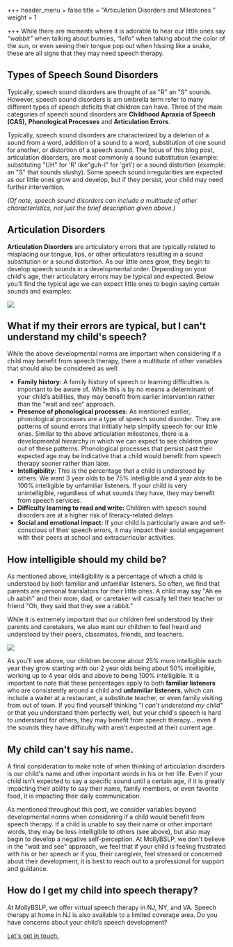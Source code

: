 +++
header_menu = false
title = "Articulation Disorders and Milestones "
weight = 1

+++
While there are moments where it is adorable to hear our little ones say _“wabbit”_ when talking about bunnies, _“lello”_ when talking about the color of the sun, or even seeing their tongue pop out when hissing like a snake, these are all signs that they may need speech therapy.

## Types of Speech Sound Disorders

Typically, speech sound disorders are thought of as "R" an "S" sounds. However, speech sound disorders is am umbrella term refer to many different types of  speech deficits that children can have. Three of the main categories of speech sound disorders are **Childhood Apraxia of Speech (CAS),** **Phonological Processes** and **Articulation Errors**.

Typically, speech sound disorders are characterized by a deletion of a sound from a word, addition of a sound to a word, substitution of one sound for another, or distortion of a speech sound. The focus of this blog post, articulation disorders, are most commonly a sound substitution (example: substituting "UH" for 'R' like"guh-l" for 'girl') or a sound distortion (example: an "S" that sounds slushy).  Some speech sound irregularities are expected as our little ones grow and develop, but if they persist, your child may need further intervention.

_(Of note, speech sound disorders can include a multitude of other characteristics, not just the brief description given above.)_

## Articulation Disorders

**Articulation** **Disorders** are articulatory errors that are typically related to misplacing our tongue, lips, or other articulators resulting in a sound substitution or a sound distortion. As our little ones grow, they begin to develop speech sounds in a developmental order. Depending on your child's age, their articulatory errors may be typical and expected. Below you’ll find the typical age we can expect little ones to begin saying certain sounds and examples:

![](/uploads/artic-milestones.png)

## What if my their errors are typical, but I can't understand my child's speech?

While the above developmental norms are important when considering if a child may benefit from speech therapy, there a multitude of other variables that should also be considered as well:

* **Family history:** A family history of speech or learning difficulties is important to be aware of. While this is by no means a determinant of your child’s abilities, they may benefit from earlier intervention rather than the “wait and see” approach.
* **Presence of phonological processes:** As mentioned earlier, phonological processes are a type of speech sound disorder. They are patterns of sound errors that initially help simplify speech for our little ones. Similar to the above articulation milestones, there is a developmental hierarchy in which we can expect to see children grow out of these patterns. Phonological processes that persist past their expected age may be indicative that a child would benefit from speech therapy sooner rather than later.
* **Intelligibility**: This is the percentage that a child is understood by others. We want 3 year olds to be 75% intelligible and 4 year olds to be 100% intelligible by unfamiliar listeners. If your child is very unintelligible, regardless of what sounds they have, they may benefit from speech services.
* **Difficulty learning to read and write:** Children with speech sound disorders are at a higher risk of literacy-related delays
* **Social and emotional impact:** If your child is particularly aware and self-conscious of their speech errors, it may impact their social engagement with their peers at school and extracurricular activities.

## How intelligible should my child be?

As mentioned above, intelligibility is a percentage of which a child is understood by both familiar and unfamiliar listeners. So often, we find that parents are personal translators for their little ones. A child may say "Ah ee uh aabih" and their mom, dad, or caretaker will casually tell their teacher or friend "Oh, they said that they see a rabbit."

While it is extremely important that our children feel understood by their parents and caretakers, we also want our children to feel heard and understood by their peers, classmates, friends, and teachers.

![](/uploads/intelligibility-rates-for-kids.png)

As you'll see above, our children become about 25% more intelligible each year they grow starting with our 2 year olds being about 50% intelligible, working up to 4 year olds and above to being 100% intelligible. It is important to note that these percentages apply to both **familiar listeners** who are consistently around a child and **unfamiliar listeners**, which can include a waiter at a restaurant, a substitute teacher, or even family visiting from out of town. If you find yourself thinking "_I can't understand my child"_ or that you understand them perfectly well, but your child's speech is hard to understand for others, they may benefit from speech therapy... even if the sounds they have difficulty with aren't expected at their current age.

## My child can't say his name.

A final consideration to make note of when thinking of articulation disorders is our child's name and other important words in his or her life. Even if your child isn't expected to say a specific sound until a certain age, if it is greatly impacting their ability to say their name, family members, or even favorite food, it is impacting their daily communication. 

As mentioned throughout this post, we consider variables beyond developmental norms when considering if a child would benefit from speech therapy. If a child is unable to say their name or other important words, they may be less intelligible to others (see above), but also may begin to develop a negative self-perception. At MollyBSLP, we don't believe in the "wait and see" approach, we feel that if your child is feeling frustrated with his or her speech or if you, their caregiver, feel stressed or concerned about their development, it is best to reach out to a professional for support and guidance. 

## How do I get my child into speech therapy?

At MollyBSLP, we offer virtual speech therapy in NJ, NY, and VA. Speech therapy at home in NJ is also available to a limited coverage area. Do you have concerns about your child’s speech development?

[Let's get in touch.](/#let-s-get-in-touch)